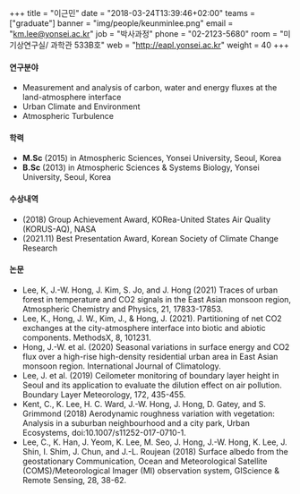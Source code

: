 ﻿+++
title = "이근민"
date = "2018-03-24T13:39:46+02:00"
teams = ["graduate"]
banner = "img/people/keunminlee.png"
email = "km.lee@yonsei.ac.kr"
job = "박사과정"
phone = "02-2123-5680"
room = "미기상연구실/ 과학관 533B호"
web = "http://eapl.yonsei.ac.kr"
weight = 40
+++

#### 연구분야
+ Measurement and analysis of carbon, water and energy fluxes at the land-atmosphere interface
+ Urban Climate and Environment
+ Atmospheric Turbulence

#### 학력
 + **M.Sc** (2015) in Atmospheric Sciences, Yonsei University, Seoul, Korea
 + **B.Sc** (2013) in Atmospheric Sciences & Systems Biology, Yonsei University, Seoul, Korea

#### 수상내역
 + (2018) Group Achievement Award, KORea-United States Air Quality (KORUS-AQ), NASA
+ (2021.11) Best Presentation Award, Korean Society of Climate Change Research 


#### 논문
+ Lee, K, J.-W. Hong, J. Kim, S. Jo, and J. Hong (2021) Traces of urban forest in temperature and CO2 signals in the East Asian monsoon region, Atmospheric Chemistry and Physics, 21, 17833-17853.
+ Lee, K., Hong, J. W., Kim, J., & Hong, J. (2021). Partitioning of net CO2 exchanges at the city-atmosphere interface into biotic and abiotic components. MethodsX, 8, 101231.
+ Hong, J.-W. et al. (2020) Seasonal variations in surface energy and CO2 flux over a high-rise high-density residential urban area in East Asian monsoon region. International Journal of Climatology.
+ Lee, J. et al. (2019) Ceilometer monitoring of boundary layer height in Seoul and its application to evaluate the dilution effect on air pollution. Boundary Layer Meteorology, 172, 435-455.
+ Kent, C., K. Lee, H. C. Ward, J.-W. Hong, J. Hong, D. Gatey, and S. Grimmond (2018) Aerodynamic roughness variation with vegetation: Analysis in a suburban neighbourhood and a city park, Urban Ecosystems, doi:10.1007/s11252-017-0710-1.
+ Lee, C., K. Han, J. Yeom, K. Lee, M. Seo, J. Hong, J.-W. Hong, K. Lee, J. Shin, I. Shim, J. Chun, and J.-L. Roujean (2018) Surface albedo from the geostationary Communication, Ocean and Meteorological Satellite (COMS)/Meteorological Imager (MI) observation system, GIScience & Remote Sensing, 28, 38-62.
